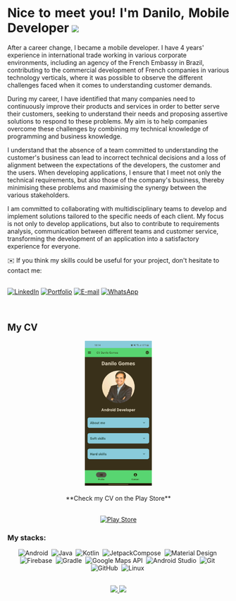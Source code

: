 <h1 align = "justify"> Nice to meet you! I'm Danilo, Mobile Developer <img src="https://media.giphy.com/media/hvRJCLFzcasrR4ia7z/giphy.gif" width="25px"></h1>

After a career change, I became a mobile developer. I have 4 years' experience in international trade working in various corporate environments, including an agency of the French Embassy in Brazil, contributing to the commercial development of French companies in various technology verticals, where it was possible to observe the different challenges faced when it comes to understanding customer demands.

During my career, I have identified that many companies need to continuously improve their products and services in order to better serve their customers, seeking to understand their needs and proposing assertive solutions to respond to these problems. My aim is to help companies overcome these challenges by combining my technical knowledge of programming and business knowledge.

I understand that the absence of a team committed to understanding the customer's business can lead to incorrect technical decisions and a loss of alignment between the expectations of the developers, the customer and the users. When developing applications, I ensure that I meet not only the technical requirements, but also those of the company's business, thereby minimising these problems and maximising the synergy between the various stakeholders.

I am committed to collaborating with multidisciplinary teams to develop and implement solutions tailored to the specific needs of each client. My focus is not only to develop applications, but also to contribute to requirements analysis, communication between different teams and customer service, transforming the development of an application into a satisfactory experience for everyone.

✉️ If you think my skills could be useful for your project, don't hesitate to contact me:
<br>
<br>

[![LinkedIn](https://img.shields.io/badge/linkedin-%230077B5.svg?style=for-the-badge&logo=linkedin&logoColor=white)](https://www.linkedin.com/in/gomes-danilo/)
[![Portfolio](https://img.shields.io/badge/website-000000?style=for-the-badge&logo=About.me&logoColor=white)](https://www.dgomesdev.com/)
[![E-mail](https://img.shields.io/badge/Microsoft_Outlook-0078D4?style=for-the-badge&logo=microsoft-outlook&logoColor=white)](mailto:danilo.gomes@outlook.fr)
[![WhatsApp](https://img.shields.io/badge/WhatsApp-25D366?style=for-the-badge&logo=whatsapp&logoColor=white)](https://wa.me/+5511936186593)

<br>

## My CV
<div align="center">
  <img src="https://github.com/dgomesdev/My-CV/blob/main/Screenshots/Main%20screen.png" width="30%" height="30%">
  <br>
  <br>
  **Check my CV on the Play Store** 
  <br>
  <br>
  
  [![Play Store](https://img.shields.io/badge/Google_Play-414141?style=for-the-badge&logo=google-play&logoColor=white)](https://play.google.com/store/apps/details?id=com.dgomesdev.mycv)
</div>
 

### My stacks:  

<div align="center">

![Android](https://img.shields.io/badge/-Android-05122A?style=for-the-badge&logo=android&logoColor=green)&nbsp;
![Java](https://img.shields.io/badge/-Java-05122A?style=for-the-badge&logo=java&logoColor=white)&nbsp;
![Kotlin](https://img.shields.io/badge/-Kotlin-05122A?style=for-the-badge&logo=kotlin)&nbsp;
![JetpackCompose](https://img.shields.io/badge/-JetpackCompose-05122A?style=for-the-badge&logo=jetpackcompose&logoColor=green)&nbsp;
![Material Design](https://img.shields.io/badge/-MaterialDesign-05122A?style=for-the-badge&logo=materialdesign&logoColor=white)&nbsp;
![Firebase](https://img.shields.io/badge/-Firebase-05122A?style=for-the-badge&logo=firebase)&nbsp;
![Gradle](https://img.shields.io/badge/-Gradle-05122A?style=for-the-badge&logo=gradle&logoColor=green)&nbsp;
![Google Maps API](https://img.shields.io/badge/-GoogleMaps-05122A?style=for-the-badge&logo=googlemaps)&nbsp;
![Android Studio](https://img.shields.io/badge/-AndroidStudio-05122A?style=for-the-badge&logo=androidstudio&logoColor=green)&nbsp;
![Git](https://img.shields.io/badge/-Git-05122A?style=for-the-badge&logo=git)&nbsp;
![GitHub](https://img.shields.io/badge/-GitHub-05122A?style=for-the-badge&logo=github)&nbsp;
![Linux](https://img.shields.io/badge/-Linux-05122A?style=for-the-badge&logo=linux&logoColor=white)&nbsp;

</div>

<div align="center"><br>
  <a href="https://github.com/dgomesdev">
  <img height="180em" src="https://github-readme-stats.vercel.app/api?username=dgomesdev&show_icons=true&theme=dark&include_all_commits=true&count_private=true"/>
  <img height="180em" src="https://github-readme-stats.vercel.app/api/top-langs/?username=dgomesdev&layout=compact&langs_count=7&theme=dark"/>
</div>

<!-- <div align="center"><b>  QRCode Maker  </b></div> -->
